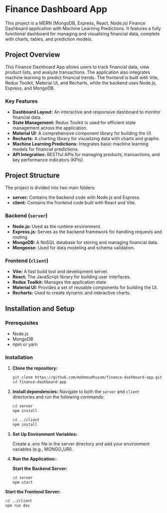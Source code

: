# Finance Dashboard App

This project is a MERN (MongoDB, Express, React, Node.js) Finance Dashboard application with Machine Learning Predictions. It features a fully functional dashboard for managing and visualizing financial data, complete with charts, tables, and prediction models.

## Project Overview

This Finance Dashboard App allows users to track financial data, view product lists, and analyze transactions. The application also integrates machine learning to predict financial trends. The frontend is built with Vite, Redux Toolkit, Material UI, and Recharts, while the backend uses Node.js, Express, and MongoDB.

### Key Features

- **Dashboard Layout:** An interactive and responsive dashboard to monitor financial data.
- **State Management:** Redux Toolkit is used for efficient state management across the application.
- **Material UI:** A comprehensive component library for building the UI.
- **Recharts:** A charting library for visualizing data with charts and graphs.
- **Machine Learning Predictions:** Integrates basic machine learning models for financial predictions.
- **API Integration:** RESTful APIs for managing products, transactions, and key performance indicators (KPIs).

## Project Structure

The project is divided into two main folders:

- **server:** Contains the backend code with Node.js and Express.
- **client:** Contains the frontend code built with React and Vite.

### Backend (`server`)

- **Node.js:** Used as the runtime environment.
- **Express.js:** Serves as the backend framework for handling requests and routing.
- **MongoDB:** A NoSQL database for storing and managing financial data.
- **Mongoose:** Used for data modeling and schema validation.

### Frontend (`client`)

- **Vite:** A fast build tool and development server.
- **React:** The JavaScript library for building user interfaces.
- **Redux Toolkit:** Manages the application state.
- **Material UI:** Provides a set of reusable components for building the UI.
- **Recharts:** Used to create dynamic and interactive charts.

## Installation and Setup

### Prerequisites

- Node.js
- MongoDB
- npm or yarn

### Installation

1. **Clone the repository:**

   ```bash
   git clone https://github.com/mahmoudhusam/finance-dashboard-app.git
   cd finance-dashboard-app

2. **Install dependencies:**
    Navigate to both the `server` and `client` directories and run the following commands:

   ```bash
   cd server
   npm install
   
   cd ../client
   npm install   


3. **Set Up Environment Variables:**

   Create a .env file in the server directory and add your environment variables (e.g., MONGO_URI).

4. **Run the Application:**:

    **Start the Backend Server:**
   ```bash
   cd server
   npm start

**Start the Frontend Server:**

   ```bash
   cd ../client
   npm run dev